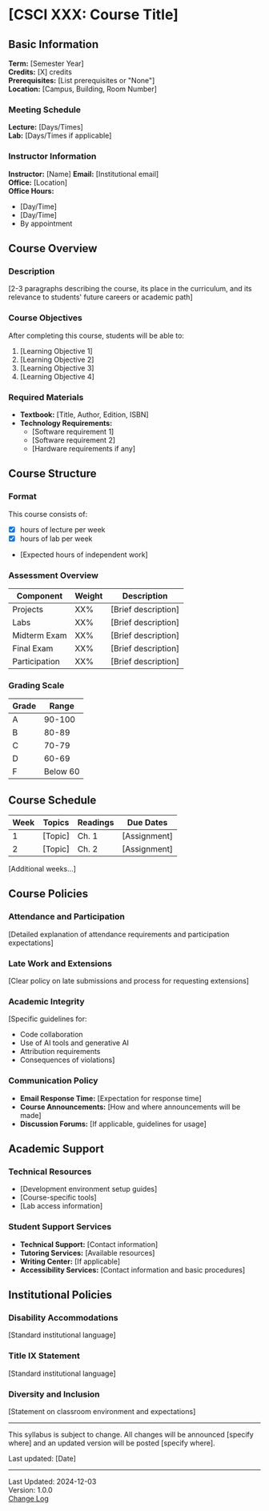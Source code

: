 # [CSCI XXX: Course Title]

## Basic Information
**Term:** [Semester Year]  
**Credits:** [X] credits  
**Prerequisites:** [List prerequisites or "None"]  
**Location:** [Campus, Building, Room Number]  

### Meeting Schedule
**Lecture:** [Days/Times]  
**Lab:** [Days/Times if applicable]  

### Instructor Information
**Instructor:** [Name]
**Email:** [Institutional email]  
**Office:** [Location]  
**Office Hours:** 
- [Day/Time]
- [Day/Time]
- By appointment

## Course Overview
### Description
[2-3 paragraphs describing the course, its place in the curriculum, and its relevance to students' future careers or academic path]

### Course Objectives
After completing this course, students will be able to:
1. [Learning Objective 1]
2. [Learning Objective 2]
3. [Learning Objective 3]
4. [Learning Objective 4]

### Required Materials
- **Textbook:** [Title, Author, Edition, ISBN]
- **Technology Requirements:**
  - [Software requirement 1]
  - [Software requirement 2]
  - [Hardware requirements if any]

## Course Structure
### Format
This course consists of:
- [X] hours of lecture per week
- [X] hours of lab per week
- [Expected hours of independent work]

### Assessment Overview
| Component          | Weight | Description |
|-------------------|---------|-------------|
| Projects          | XX%     | [Brief description] |
| Labs              | XX%     | [Brief description] |
| Midterm Exam      | XX%     | [Brief description] |
| Final Exam        | XX%     | [Brief description] |
| Participation     | XX%     | [Brief description] |

### Grading Scale
| Grade | Range |
|-------|-------|
| A     | 90-100|
| B     | 80-89 |
| C     | 70-79 |
| D     | 60-69 |
| F     | Below 60 |

## Course Schedule
| Week | Topics | Readings | Due Dates |
|------|---------|----------|-----------|
| 1    | [Topic] | Ch. 1    | [Assignment] |
| 2    | [Topic] | Ch. 2    | [Assignment] |
[Additional weeks...]

## Course Policies

### Attendance and Participation
[Detailed explanation of attendance requirements and participation expectations]

### Late Work and Extensions
[Clear policy on late submissions and process for requesting extensions]

### Academic Integrity
[Specific guidelines for:
- Code collaboration
- Use of AI tools and generative AI
- Attribution requirements
- Consequences of violations]

### Communication Policy
- **Email Response Time:** [Expectation for response time]
- **Course Announcements:** [How and where announcements will be made]
- **Discussion Forums:** [If applicable, guidelines for usage]

## Academic Support

### Technical Resources
- [Development environment setup guides]
- [Course-specific tools]
- [Lab access information]

### Student Support Services
- **Technical Support:** [Contact information]
- **Tutoring Services:** [Available resources]
- **Writing Center:** [If applicable]
- **Accessibility Services:** [Contact information and basic procedures]

## Institutional Policies
### Disability Accommodations
[Standard institutional language]

### Title IX Statement
[Standard institutional language]

### Diversity and Inclusion
[Statement on classroom environment and expectations]

---
This syllabus is subject to change. All changes will be announced [specify where] and an updated version will be posted [specify where].

Last updated: [Date]

---
Last Updated: 2024-12-03  
Version: 1.0.0  
[Change Log](./changelog.md)
